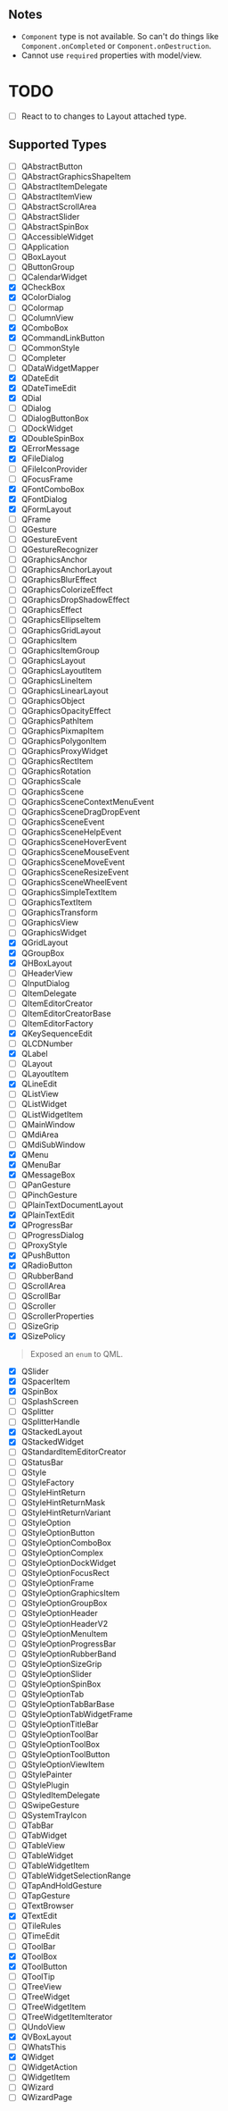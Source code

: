 ## Notes

- `Component` type is not available. So can't do things like `Component.onCompleted` or
  `Component.onDestruction`.
- Cannot use `required` properties with model/view.

# TODO

- [ ] React to to changes to Layout attached type.

## Supported Types

- [ ] QAbstractButton
- [ ] QAbstractGraphicsShapeItem
- [ ] QAbstractItemDelegate
- [ ] QAbstractItemView
- [ ] QAbstractScrollArea
- [ ] QAbstractSlider
- [ ] QAbstractSpinBox
- [ ] QAccessibleWidget
- [ ] QApplication
- [ ] QBoxLayout
- [ ] QButtonGroup
- [ ] QCalendarWidget
- [x] QCheckBox
- [x] QColorDialog
- [ ] QColormap
- [ ] QColumnView
- [x] QComboBox
- [x] QCommandLinkButton
- [ ] QCommonStyle
- [ ] QCompleter
- [ ] QDataWidgetMapper
- [x] QDateEdit
- [x] QDateTimeEdit
- [x] QDial
- [ ] QDialog
- [ ] QDialogButtonBox
- [ ] QDockWidget
- [x] QDoubleSpinBox
- [x] QErrorMessage
- [x] QFileDialog
- [ ] QFileIconProvider
- [ ] QFocusFrame
- [x] QFontComboBox
- [x] QFontDialog
- [x] QFormLayout
- [ ] QFrame
- [ ] QGesture
- [ ] QGestureEvent
- [ ] QGestureRecognizer
- [ ] QGraphicsAnchor
- [ ] QGraphicsAnchorLayout
- [ ] QGraphicsBlurEffect
- [ ] QGraphicsColorizeEffect
- [ ] QGraphicsDropShadowEffect
- [ ] QGraphicsEffect
- [ ] QGraphicsEllipseItem
- [ ] QGraphicsGridLayout
- [ ] QGraphicsItem
- [ ] QGraphicsItemGroup
- [ ] QGraphicsLayout
- [ ] QGraphicsLayoutItem
- [ ] QGraphicsLineItem
- [ ] QGraphicsLinearLayout
- [ ] QGraphicsObject
- [ ] QGraphicsOpacityEffect
- [ ] QGraphicsPathItem
- [ ] QGraphicsPixmapItem
- [ ] QGraphicsPolygonItem
- [ ] QGraphicsProxyWidget
- [ ] QGraphicsRectItem
- [ ] QGraphicsRotation
- [ ] QGraphicsScale
- [ ] QGraphicsScene
- [ ] QGraphicsSceneContextMenuEvent
- [ ] QGraphicsSceneDragDropEvent
- [ ] QGraphicsSceneEvent
- [ ] QGraphicsSceneHelpEvent
- [ ] QGraphicsSceneHoverEvent
- [ ] QGraphicsSceneMouseEvent
- [ ] QGraphicsSceneMoveEvent
- [ ] QGraphicsSceneResizeEvent
- [ ] QGraphicsSceneWheelEvent
- [ ] QGraphicsSimpleTextItem
- [ ] QGraphicsTextItem
- [ ] QGraphicsTransform
- [ ] QGraphicsView
- [ ] QGraphicsWidget
- [x] QGridLayout
- [x] QGroupBox
- [x] QHBoxLayout
- [ ] QHeaderView
- [ ] QInputDialog
- [ ] QItemDelegate
- [ ] QItemEditorCreator
- [ ] QItemEditorCreatorBase
- [ ] QItemEditorFactory
- [x] QKeySequenceEdit
- [ ] QLCDNumber
- [x] QLabel
- [ ] QLayout
- [ ] QLayoutItem
- [x] QLineEdit
- [ ] QListView
- [ ] QListWidget
- [ ] QListWidgetItem
- [ ] QMainWindow
- [ ] QMdiArea
- [ ] QMdiSubWindow
- [x] QMenu
- [x] QMenuBar
- [x] QMessageBox
- [ ] QPanGesture
- [ ] QPinchGesture
- [ ] QPlainTextDocumentLayout
- [x] QPlainTextEdit
- [x] QProgressBar
- [ ] QProgressDialog
- [ ] QProxyStyle
- [x] QPushButton
- [x] QRadioButton
- [ ] QRubberBand
- [ ] QScrollArea
- [ ] QScrollBar
- [ ] QScroller
- [ ] QScrollerProperties
- [ ] QSizeGrip
- [x] QSizePolicy
> Exposed an `enum` to QML.
- [x] QSlider
- [x] QSpacerItem
- [x] QSpinBox
- [ ] QSplashScreen
- [ ] QSplitter
- [ ] QSplitterHandle
- [x] QStackedLayout
- [x] QStackedWidget
- [ ] QStandardItemEditorCreator
- [ ] QStatusBar
- [ ] QStyle
- [ ] QStyleFactory
- [ ] QStyleHintReturn
- [ ] QStyleHintReturnMask
- [ ] QStyleHintReturnVariant
- [ ] QStyleOption
- [ ] QStyleOptionButton
- [ ] QStyleOptionComboBox
- [ ] QStyleOptionComplex
- [ ] QStyleOptionDockWidget
- [ ] QStyleOptionFocusRect
- [ ] QStyleOptionFrame
- [ ] QStyleOptionGraphicsItem
- [ ] QStyleOptionGroupBox
- [ ] QStyleOptionHeader
- [ ] QStyleOptionHeaderV2
- [ ] QStyleOptionMenuItem
- [ ] QStyleOptionProgressBar
- [ ] QStyleOptionRubberBand
- [ ] QStyleOptionSizeGrip
- [ ] QStyleOptionSlider
- [ ] QStyleOptionSpinBox
- [ ] QStyleOptionTab
- [ ] QStyleOptionTabBarBase
- [ ] QStyleOptionTabWidgetFrame
- [ ] QStyleOptionTitleBar
- [ ] QStyleOptionToolBar
- [ ] QStyleOptionToolBox
- [ ] QStyleOptionToolButton
- [ ] QStyleOptionViewItem
- [ ] QStylePainter
- [ ] QStylePlugin
- [ ] QStyledItemDelegate
- [ ] QSwipeGesture
- [ ] QSystemTrayIcon
- [ ] QTabBar
- [ ] QTabWidget
- [ ] QTableView
- [ ] QTableWidget
- [ ] QTableWidgetItem
- [ ] QTableWidgetSelectionRange
- [ ] QTapAndHoldGesture
- [ ] QTapGesture
- [ ] QTextBrowser
- [x] QTextEdit
- [ ] QTileRules
- [ ] QTimeEdit
- [ ] QToolBar
- [x] QToolBox
- [x] QToolButton
- [ ] QToolTip
- [ ] QTreeView
- [ ] QTreeWidget
- [ ] QTreeWidgetItem
- [ ] QTreeWidgetItemIterator
- [ ] QUndoView
- [x] QVBoxLayout
- [ ] QWhatsThis
- [x] QWidget
- [ ] QWidgetAction
- [ ] QWidgetItem
- [ ] QWizard
- [ ] QWizardPage
